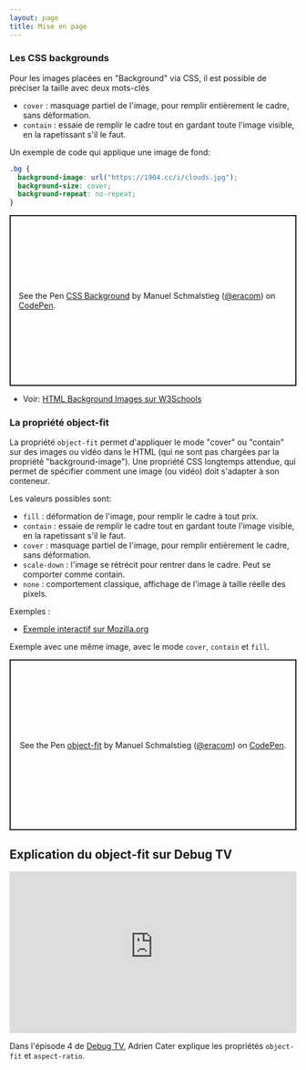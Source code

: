 ```yaml
---
layout: page
title: Mise en page
---
```


### Les CSS backgrounds

Pour les images placées en "Background" via CSS, il est possible de préciser la taille avec deux mots-clés 

* `cover` : masquage partiel de l'image, pour remplir entièrement le cadre, sans déformation.
* `contain` : essaie de remplir le cadre tout en gardant toute l'image visible, en la rapetissant s'il le faut.

Un exemple de code qui applique une image de fond:

```css
.bg {
  background-image: url("https://1904.cc/i/clouds.jpg");
  background-size: cover;
  background-repeat: no-repeat;
}
```

<p class="codepen" data-height="300" data-default-tab="css,result" data-slug-hash="vEYgXPO" data-editable="true" data-user="eracom" style="height: 300px; box-sizing: border-box; display: flex; align-items: center; justify-content: center; border: 2px solid; margin: 1em 0; padding: 1em;">
  <span>See the Pen <a href="https://codepen.io/eracom/pen/vEYgXPO">
  CSS Background</a> by Manuel Schmalstieg (<a href="https://codepen.io/eracom">@eracom</a>)
  on <a href="https://codepen.io">CodePen</a>.</span>
</p>

* Voir: [HTML Background Images sur W3Schools](https://www.w3schools.com/html/html_images_background.asp)

### La propriété object-fit

La propriété `object-fit` permet d'appliquer le mode "cover" ou "contain" sur des images ou vidéo dans le HTML (qui ne sont pas chargées par la propriété "background-image").
Une propriété CSS longtemps attendue, qui permet de spécifier comment une image (ou vidéo) doit s'adapter à son conteneur. 

Les valeurs possibles sont: 

* `fill` : déformation de l'image, pour remplir le cadre à tout prix.
* `contain` : essaie de remplir le cadre tout en gardant toute l'image visible, en la rapetissant s'il le faut.
* `cover` : masquage partiel de l'image, pour remplir entièrement le cadre, sans déformation.
* `scale-down` : l'image se rétrécit pour rentrer dans le cadre. Peut se comporter comme contain.
* `none` : comportement classique, affichage de l'image à taille réelle des pixels.

Exemples : 

* [Exemple interactif sur Mozilla.org](https://developer.mozilla.org/fr/docs/Web/CSS/object-fit)

Exemple avec une même image, avec le mode `cover`, `contain` et `fill`.

<p class="codepen" data-height="300" data-default-tab="css,result" data-slug-hash="YPzNpPy" data-editable="true" data-user="eracom" style="height: 300px; box-sizing: border-box; display: flex; align-items: center; justify-content: center; border: 2px solid; margin: 1em 0; padding: 1em;">
  <span>See the Pen <a href="https://codepen.io/eracom/pen/YPzNpPy">
  object-fit</a> by Manuel Schmalstieg (<a href="https://codepen.io/eracom">@eracom</a>)
  on <a href="https://codepen.io">CodePen</a>.</span>
</p>


## Explication du object-fit sur Debug TV 

<iframe width="100%" style="aspect-ratio: 16 / 9;" src="https://www.youtube-nocookie.com/embed/y65JkO8-QaQ" title="YouTube video player" frameborder="0" allow="accelerometer; autoplay; clipboard-write; encrypted-media; gyroscope; picture-in-picture" allowfullscreen></iframe>

Dans l'épisode 4 de [Debug TV](https://www.youtube.com/playlist?list=PLlfJkWGxh-q2AueB9twTsnATiCH0W3kEB), Adrien Cater explique les propriétés `object-fit` et `aspect-ratio`.
